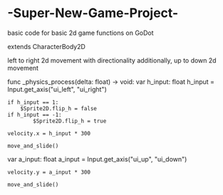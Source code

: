 # -Super-New-Game-Project-
basic code for basic 2d game functions on GoDot

extends CharacterBody2D

left to right 2d movement with directionality 
additionally, up to down 2d movement 

func _physics_process(delta: float) -> void:
	var h_input: float
	h_input = Input.get_axis("ui_left", "ui_right")
	
	if h_input == 1:
		$Sprite2D.flip_h = false
	if h_input == -1:
			$Sprite2D.flip_h = true
	
	velocity.x = h_input * 300
	
	move_and_slide()

  var a_input: float
	a_input = Input.get_axis("ui_up", "ui_down")
	
	velocity.y = a_input * 300
	
	move_and_slide()
